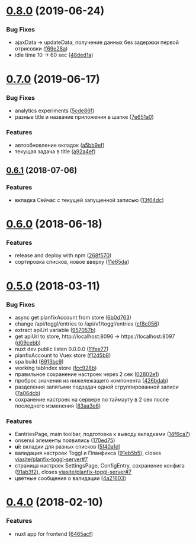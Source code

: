 # [0.8.0](https://github.com/viasite/planfix-toggl-client/compare/v0.7.0...v0.8.0) (2019-06-24)


### Bug Fixes

* ajaxData -> updateData, получение данных без задержки первой отрисовки ([f69e28a](https://github.com/viasite/planfix-toggl-client/commit/f69e28a))
* idle time 10 -> 60 sec ([48ded1a](https://github.com/viasite/planfix-toggl-client/commit/48ded1a))



# [0.7.0](https://github.com/viasite/planfix-toggl-client/compare/0.6.1...v0.7.0) (2019-06-17)


### Bug Fixes

* analytics experiments ([5cde86f](https://github.com/viasite/planfix-toggl-client/commit/5cde86f))
* разные title и название приложения в шапке ([7e651a0](https://github.com/viasite/planfix-toggl-client/commit/7e651a0))


### Features

* автообновление вкладок ([a5bb9ef](https://github.com/viasite/planfix-toggl-client/commit/a5bb9ef))
* текущая задача в title ([a92a4ef](https://github.com/viasite/planfix-toggl-client/commit/a92a4ef))



## [0.6.1](https://github.com/viasite/planfix-toggl-client/compare/v0.6.0...0.6.1) (2018-07-06)


### Features

* вкладка Сейчас с текущей запущенной записью ([13f64dc](https://github.com/viasite/planfix-toggl-client/commit/13f64dc))



# [0.6.0](https://github.com/viasite/planfix-toggl-client/compare/0.5.0...v0.6.0) (2018-06-18)


### Features

* release and deploy with npm ([268f570](https://github.com/viasite/planfix-toggl-client/commit/268f570))
* сортировка списков, новое вверху ([11e65da](https://github.com/viasite/planfix-toggl-client/commit/11e65da))



# [0.5.0](https://github.com/viasite/planfix-toggl-client/compare/0.4.1...0.5.0) (2018-03-11)


### Bug Fixes

* async get planfixAccount from store ([6b0d763](https://github.com/viasite/planfix-toggl-client/commit/6b0d763))
* change /api/toggl/entries to /api/v1/toggl/entries ([cf8c056](https://github.com/viasite/planfix-toggl-client/commit/cf8c056))
* extract apiUrl variable ([957057b](https://github.com/viasite/planfix-toggl-client/commit/957057b))
* get apiUrl to store, http://localhost:8096 -> https://localhost:8097 ([d09cebb](https://github.com/viasite/planfix-toggl-client/commit/d09cebb))
* nuxt dev public listen 0.0.0.0 ([11fee77](https://github.com/viasite/planfix-toggl-client/commit/11fee77))
* planfixAccount to Vuex store ([f12d5b8](https://github.com/viasite/planfix-toggl-client/commit/f12d5b8))
* spa build ([6913bc9](https://github.com/viasite/planfix-toggl-client/commit/6913bc9))
* working tabIndex store ([fcc928b](https://github.com/viasite/planfix-toggl-client/commit/fcc928b))
* правильное сохранение настроек через 2 сек ([02802e1](https://github.com/viasite/planfix-toggl-client/commit/02802e1))
* проброс значения из нижележащего компонента ([426bdab](https://github.com/viasite/planfix-toggl-client/commit/426bdab))
* разделения запятыми подзадач одной сгруппированной записи ([7a06dcb](https://github.com/viasite/planfix-toggl-client/commit/7a06dcb))
* сохранение настроек на сервере по таймауту в 2 сек после последнего изменения ([83aa3e8](https://github.com/viasite/planfix-toggl-client/commit/83aa3e8))


### Features

* EantriesPage, main toolbar, подготовка к выводу вкладками ([14f6ca7](https://github.com/viasite/planfix-toggl-client/commit/14f6ca7))
* onsenui элементы появились ([170ed75](https://github.com/viasite/planfix-toggl-client/commit/170ed75))
* **ui:** вкладки для разных списков ([5f40a1d](https://github.com/viasite/planfix-toggl-client/commit/5f40a1d))
* валидация настроек Toggl и Планфикса ([91eb5b5](https://github.com/viasite/planfix-toggl-client/commit/91eb5b5)), closes [viasite/planfix-toggl-server#7](https://github.com/viasite/planfix-toggl-server/issues/7)
* страница настроек SettingsPage, ConfigEntry, сохранение конфига ([91ab3f2](https://github.com/viasite/planfix-toggl-client/commit/91ab3f2)), closes [viasite/planfix-toggl-server#7](https://github.com/viasite/planfix-toggl-server/issues/7)
* цветные сообщения о валидации ([4a21603](https://github.com/viasite/planfix-toggl-client/commit/4a21603))



# [0.4.0](https://github.com/viasite/planfix-toggl-client/compare/6465acf...0.4.0) (2018-02-10)


### Features

* nuxt app for frontend ([6465acf](https://github.com/viasite/planfix-toggl-client/commit/6465acf))




